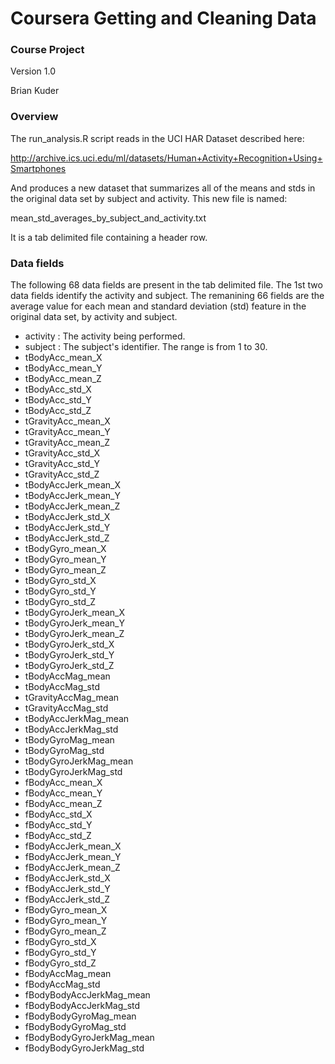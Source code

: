 Coursera Getting and Cleaning Data
=========

### Course Project

Version 1.0

Brian Kuder


### Overview

The run_analysis.R script reads in the UCI HAR Dataset described here:

http://archive.ics.uci.edu/ml/datasets/Human+Activity+Recognition+Using+Smartphones 

And produces a new dataset that summarizes all of the means and stds in the original data set by subject and activity. This new file is named:

mean_std_averages_by_subject_and_activity.txt

It is a tab delimited file containing a header row.

### Data fields

The following 68 data fields are present in the tab delimited file. The 1st two data fields identify the activity and subject. The remanining 66 fields are the average value for each mean and standard deviation (std) feature in the original data set, by activity and subject.

  - activity : The activity being performed.
  - subject : The subject's identifier. The range is from 1 to 30.
  - tBodyAcc_mean_X
  - tBodyAcc_mean_Y
  - tBodyAcc_mean_Z
  - tBodyAcc_std_X
  - tBodyAcc_std_Y
  - tBodyAcc_std_Z
  - tGravityAcc_mean_X
  - tGravityAcc_mean_Y
  - tGravityAcc_mean_Z
  - tGravityAcc_std_X
  - tGravityAcc_std_Y
  - tGravityAcc_std_Z
  - tBodyAccJerk_mean_X
  - tBodyAccJerk_mean_Y
  - tBodyAccJerk_mean_Z
  - tBodyAccJerk_std_X
  - tBodyAccJerk_std_Y
  - tBodyAccJerk_std_Z
  - tBodyGyro_mean_X
  - tBodyGyro_mean_Y
  - tBodyGyro_mean_Z
  - tBodyGyro_std_X
  - tBodyGyro_std_Y
  - tBodyGyro_std_Z
  - tBodyGyroJerk_mean_X
  - tBodyGyroJerk_mean_Y
  - tBodyGyroJerk_mean_Z
  - tBodyGyroJerk_std_X
  - tBodyGyroJerk_std_Y
  - tBodyGyroJerk_std_Z
  - tBodyAccMag_mean
  - tBodyAccMag_std
  - tGravityAccMag_mean
  - tGravityAccMag_std
  - tBodyAccJerkMag_mean
  - tBodyAccJerkMag_std
  - tBodyGyroMag_mean
  - tBodyGyroMag_std
  - tBodyGyroJerkMag_mean
  - tBodyGyroJerkMag_std
  - fBodyAcc_mean_X
  - fBodyAcc_mean_Y
  - fBodyAcc_mean_Z
  - fBodyAcc_std_X
  - fBodyAcc_std_Y
  - fBodyAcc_std_Z
  - fBodyAccJerk_mean_X
  - fBodyAccJerk_mean_Y
  - fBodyAccJerk_mean_Z
  - fBodyAccJerk_std_X
  - fBodyAccJerk_std_Y
  - fBodyAccJerk_std_Z
  - fBodyGyro_mean_X
  - fBodyGyro_mean_Y
  - fBodyGyro_mean_Z
  - fBodyGyro_std_X
  - fBodyGyro_std_Y
  - fBodyGyro_std_Z
  - fBodyAccMag_mean
  - fBodyAccMag_std
  - fBodyBodyAccJerkMag_mean
  - fBodyBodyAccJerkMag_std
  - fBodyBodyGyroMag_mean
  - fBodyBodyGyroMag_std
  - fBodyBodyGyroJerkMag_mean
  - fBodyBodyGyroJerkMag_std

